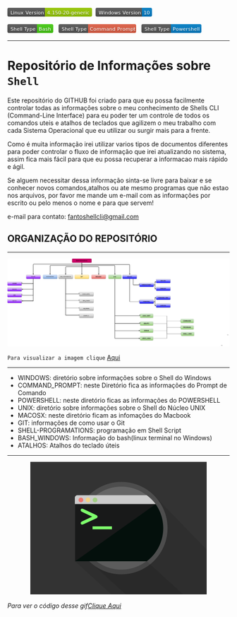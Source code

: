 ![](/images/Linux&#32;Version.png) &nbsp;![](/images/Windows&#32;Version.png)

![](/images/Shell&#32;Type-Bash.png) &nbsp; ![](/images/Shell&#32;Type-Command&#32;Prompt.png) &nbsp; ![](/images/Shell&#32;Type-Powershell.png)

---

# Repositório de Informações sobre **`Shell`**

  Este repositório do GITHUB foi criado para que eu possa facilmente controlar todas as informações sobre o meu conhecimento de Shells CLI (Command-Line Interface) para eu poder ter um controle de todos os comandos uteis e atalhos de teclados que agilizem o meu trabalho com cada Sistema Operacional que eu utilizar ou surgir mais para a frente.

  Como é muita informação irei utilizar varios tipos de documentos diferentes para poder controlar o fluxo de informação que irei atualizando no sistema, assim fica mais fácil para que eu possa recuperar a informacao mais rápido e ágil.

  Se alguem necessitar dessa informação sinta-se livre para baixar e se conhecer novos comandos,atalhos ou ate mesmo programas que não estao nos arquivos, por favor me mande um e-mail com as informações por escrito ou pelo menos o nome e para que servem!

  e-mail para contato: fantoshellcli@gmail.com


## ORGANIZAÇÃO DO REPOSITÓRIO

---

![](/images/Shell-Informations-Diagram.png)


`Para visualizar a imagem clique` [Aqui](https://github.com/F4NT0/Shell-Informations/raw/master/images/Shell-Informations-Diagram.png)

---

* WINDOWS: diretório sobre informações sobre o Shell do Windows 
 * COMMAND_PROMPT: neste Diretório fica as informações do Prompt de Comando
* POWERSHELL: neste diretório ficas as informações do POWERSHELL
* UNIX: diretório sobre informações sobre o Shell do Núcleo UNIX
* MACOSX: neste diretório ficam as infomações do Macbook
* GIT: informações de como usar o Git
* SHELL-PROGRAMATIONS: programação em Shell Script
* BASH_WINDOWS: Informação do bash(linux terminal no Windows)
* ATALHOS: Atalhos do teclado úteis   

---

<!--![gif](/images/terminal2.gif)-->

<p align="Center"><img src="images/terminal2.gif" with="300px" height="300px" tittle="image"></p>

_Para ver o código desse gif_[_Clique Aqui_]()
      